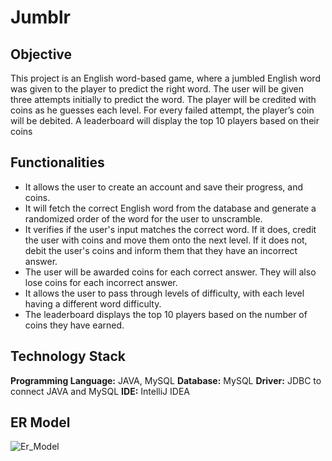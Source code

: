 # Jumblr



## Objective
This project is an English word-based game, where a jumbled English word was given to the player to predict the right word. The user will be given three attempts initially to predict the word. The player will be credited with coins as he guesses each level. For every failed attempt, the player’s coin will be debited. A leaderboard will display the top 10 players based on their coins

## Functionalities

 - It allows the user to create an account and save their progress,
   and coins.  
 - It will fetch the correct English word from the
   database and generate a randomized order of the word for the user to
   unscramble.  
 - It verifies if the user's input matches the correct
   word. If it does, credit the user with coins and move them onto the
   next level. If it does not, debit the user's coins and inform them
   that they have an incorrect answer. 
  - The user will be awarded coins
   for each correct answer. They will also lose coins for each incorrect
   answer.  
  - It allows the user to pass through levels of difficulty,
   with each level having a different word difficulty.  
  - The leaderboard displays the top 10 players based on the number of coins
   they have earned.

## Technology Stack

**Programming Language:** JAVA, MySQL 
**Database:** MySQL 
**Driver:** JDBC to connect JAVA and MySQL 
**IDE:** IntelliJ IDEA

## ER Model

![Er_Model](https://lh3.googleusercontent.com/ZVFMak2gj1l4oTUF_q-L1cEYnEXLQW4ZvEwOGlXfnSpco93H5uJ1cLDBS0bZdfg9Ltk1zAFSVDg_qaZzyuFab3y2EDsSxEcXbMTReUIgsOzjPDDzT08-ijCv2U-gnyHymQ=w1280)


